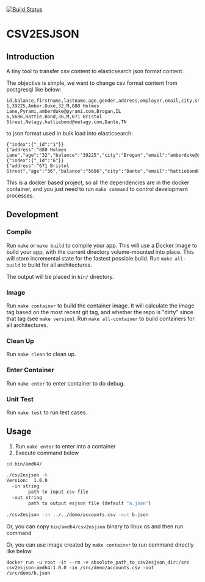 [![Build Status](https://travis-ci.org/hanks/csv2esjson.svg?branch=master)](https://travis-ci.org/hanks/csv2esjson)

# CSV2ESJSON

## Introduction

A tiny tool to transfer csv content to elasticsearch json format content.

The objective is simple, we want to change csv format content from postgresql like below:

```
id,balance,firstname,lastname,age,gender,address,employer,email,city,state
1,39225,Amber,Duke,32,M,880 Holmes Lane,Pyrami,amberduke@pyrami.com,Brogan,IL
6,5686,Hattie,Bond,36,M,671 Bristol Street,Netagy,hattiebond@netagy.com,Dante,TN
```

to json format used in bulk load into elasticsearch:

```
{"index":{"_id":"1"}}
{"address":"880 Holmes Lane","age":"32","balance":"39225","city":"Brogan","email":"amberduke@pyrami.com","employer":"Pyrami","firstname":"Amber","gender":"M","id":"1","lastname":"Duke","state":"IL"}
{"index":{"_id":"6"}}
{"address":"671 Bristol Street","age":"36","balance":"5686","city":"Dante","email":"hattiebond@netagy.com","employer":"Netagy","firstname":"Hattie","gender":"M","id":"6","lastname":"Bond","state":"TN"}
```

This is a docker based project, so all the dependencies are in the docker container, 
and you just need to run `make command` to control development processes.

## Development

### Compile

Run `make` or `make build` to compile your app.  This will use a Docker image
to build your app, with the current directory volume-mounted into place.  This
will store incremental state for the fastest possible build.  Run `make
all-build` to build for all architectures.

The output will be placed in `bin/` directory.

### Image

Run `make container` to build the container image.  It will calculate the image
tag based on the most recent git tag, and whether the repo is "dirty" since
that tag (see `make version`).  Run `make all-container` to build containers
for all architectures.

### Clean Up

Run `make clean` to clean up.

### Enter Container

Run `make enter` to enter container to do debug.

### Unit Test

Run `make test` to run test cases.

## Usage

1. Run `make enter` to enter into a container
2. Execute command below

```bash
cd bin/amd64/   

./csv2esjson -h
Version:  1.0.0
  -in string
        path to input csv file
  -out string
        path to output esjson file (default "a.json")
     
./csv2esjson -in ../../demo/accounts.csv -out b.json
```

Or, you can copy `bin/amd64/csv2esjson` binary to linux os and then run command

Or, you can use image created by `make container` to run command directly like below

`docker run -u root -it --rm -v absolute_path_to_csv2esjson_dir:/src csv2esjson-amd64:1.0.0 -in /src/demo/accounts.csv -out /src/demo/b.json`
